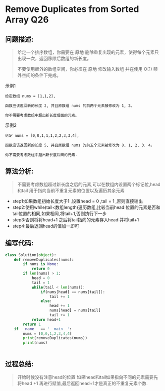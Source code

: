 # Remove Duplicates from Sorted Array Q26

## 问题描述:

> 给定一个排序数组，你需要在 原地 删除重复出现的元素，使得每个元素只出现一次，返回移除后数组的新长度。
>
> 不要使用额外的数组空间，你必须在 原地 修改输入数组 并在使用 O(1) 额外空间的条件下完成。
>

示例1

`给定数组 nums = [1,1,2],` 

`函数应该返回新的长度 2, 并且原数组 nums 的前两个元素被修改为 1, 2。` 

`你不需要考虑数组中超出新长度后面的元素。`

示例2

`给定 nums = [0,0,1,1,1,2,2,3,3,4],`

`函数应该返回新的长度 5, 并且原数组 nums 的前五个元素被修改为 0, 1, 2, 3, 4。`

`你不需要考虑数组中超出新长度后面的元素.`

## 算法分析:

> 不需要考虑数组超过新长度之后的元素,可以在数组内设置两个标记位,head 和tail 用于指向当前不重复元素的位置以及遍历其余元素

- step1:如果数组初始长度大于1 ,设置head = 0 ,tail = 1 ,否则直接输出
- step2:使用while(tail<数组length)遍历数组,比较当前head 位置的元素是否和tail位置的相同,如果相同,将tail+1,否则执行下一步
- step3:否则将将head+1 之后将tail指向的元素存入head 并将tail+1
- step4:最后返回head的值加一即可



## 编写代码:

```python
class Solution(object):
    def removeDuplicates(nums):
        if nums is None:
            return 0
        if len(nums) > 1:
            head = 0
            tail = 1
            while(tail < len(nums)):
                if(nums[head] == nums[tail]):
                    tail += 1
                else:
                    head += 1
                    nums[head] = nums[tail]
                    tail += 1
            return head+1
        return 1
    if __name__ == '__main__':
        nums = [0,0,1,2,3,4,4]
        print(removeDuplicates(nums))
        print(nums)
      
```

## 过程总结:

> 开始时候没有注意head的位置 如果head和tail如果指向不同的元素需要先将head +1 再进行赋值,最后返回head+1才是真正的不重复元素个数.

